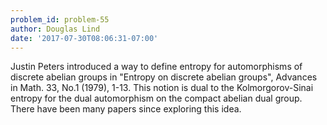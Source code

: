 ```yaml
---
problem_id: problem-55
author: Douglas Lind
date: '2017-07-30T08:06:31-07:00'
---
```

Justin Peters introduced a way to define entropy for automorphisms of discrete
abelian groups in "Entropy on discrete abelian groups", Advances in Math. 33,
No.1 (1979), 1-13. This notion is dual to the Kolmorgorov-Sinai entropy for
the dual automorphism on the compact abelian dual group. There have been many
papers since exploring this idea.

